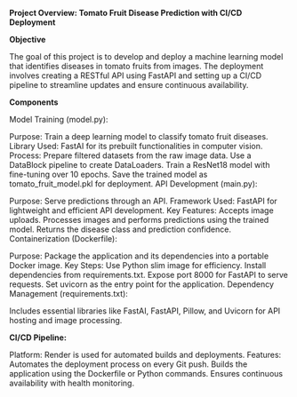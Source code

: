 **Project Overview: Tomato Fruit Disease Prediction with CI/CD Deployment**

**Objective**

The goal of this project is to develop and deploy a machine learning model that identifies diseases in tomato fruits from images. The deployment involves creating a RESTful API using FastAPI and setting up a CI/CD pipeline to streamline updates and ensure continuous availability.

**Components**

Model Training (model.py):

Purpose: Train a deep learning model to classify tomato fruit diseases.
Library Used: FastAI for its prebuilt functionalities in computer vision.
Process:
Prepare filtered datasets from the raw image data.
Use a DataBlock pipeline to create DataLoaders.
Train a ResNet18 model with fine-tuning over 10 epochs.
Save the trained model as tomato_fruit_model.pkl for deployment.
API Development (main.py):

Purpose: Serve predictions through an API.
Framework Used: FastAPI for lightweight and efficient API development.
Key Features:
Accepts image uploads.
Processes images and performs predictions using the trained model.
Returns the disease class and prediction confidence.
Containerization (Dockerfile):

Purpose: Package the application and its dependencies into a portable Docker image.
Key Steps:
Use Python slim image for efficiency.
Install dependencies from requirements.txt.
Expose port 8000 for FastAPI to serve requests.
Set uvicorn as the entry point for the application.
Dependency Management (requirements.txt):

Includes essential libraries like FastAI, FastAPI, Pillow, and Uvicorn for API hosting and image processing.

**CI/CD Pipeline:**

Platform: Render is used for automated builds and deployments.
Features:
Automates the deployment process on every Git push.
Builds the application using the Dockerfile or Python commands.
Ensures continuous availability with health monitoring.
